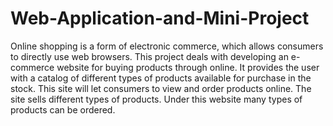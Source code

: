 # Web-Application-and-Mini-Project

Online shopping is a form of electronic commerce, which allows consumers to directly use web browsers. This project deals with developing an e-commerce website for buying products through online. It provides the user with a catalog of different types of products available for purchase in the stock. This site will let consumers to view and order products online. The site sells different types of products. Under this website many types of products can be ordered.
